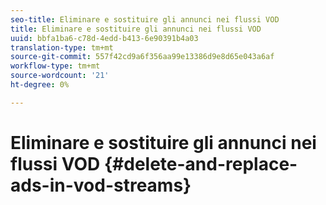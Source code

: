 ```yaml
---
seo-title: Eliminare e sostituire gli annunci nei flussi VOD
title: Eliminare e sostituire gli annunci nei flussi VOD
uuid: bbfa1ba6-c78d-4edd-b413-6e90391b4a03
translation-type: tm+mt
source-git-commit: 557f42cd9a6f356aa99e13386d9e8d65e043a6af
workflow-type: tm+mt
source-wordcount: '21'
ht-degree: 0%

---
```



# Eliminare e sostituire gli annunci nei flussi VOD {#delete-and-replace-ads-in-vod-streams}
